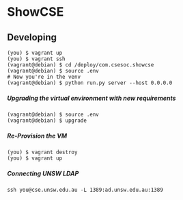 # ShowCSE


## Developing

```
(you) $ vagrant up
(you) $ vagrant ssh
(vagrant@debian) $ cd /deploy/com.csesoc.showcse
(vagrant@debian) $ source .env
# Now you're in the venv
(vagrant@debian) $ python run.py server --host 0.0.0.0
```

##### Upgrading the virtual environment with new requirements
```
(vagrant@debian) $ source .env
(vagrant@debian) $ upgrade
```

##### Re-Provision the VM
```
(you) $ vagrant destroy 
(you) $ vagrant up
```

##### Connecting UNSW LDAP
```
ssh you@cse.unsw.edu.au -L 1389:ad.unsw.edu.au:1389
```